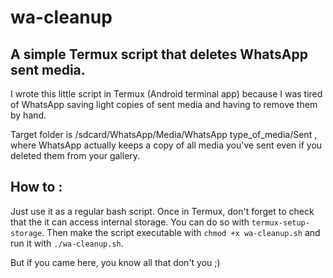 # wa-cleanup
## A simple Termux script that deletes WhatsApp sent media.

I wrote this little script in Termux (Android terminal app) because I was tired of WhatsApp saving light copies of sent media and having to remove them by hand.

Target folder is /sdcard/WhatsApp/Media/WhatsApp type_of_media/Sent , where WhatsApp actually keeps a copy of all media you've sent even if you deleted them from your gallery.

## How to :

Just use it as a regular bash script. Once in Termux, don't forget to check that the it can access internal storage. You can do so with `termux-setup-storage`. Then make the script executable with `chmod +x wa-cleanup.sh` and run it with `./wa-cleanup.sh`.

But if you came here, you know all that don't you ;)
